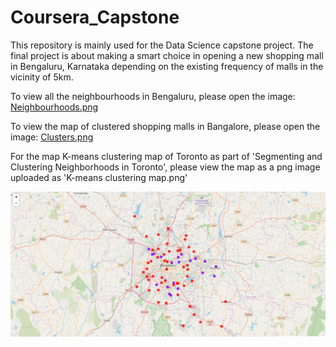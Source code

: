 # Coursera_Capstone
This repository is mainly used for the Data Science capstone project. The final project is about making a smart choice in opening a new shopping mall in Bengaluru, Karnataka depending on the existing frequency of malls in the vicinity of 5km.

To view all the neighbourhoods in Bengaluru, please open the image: [Neighbourhoods.png](https://github.com/Siddharth1101/Battle-Of-Neighbourhoods/blob/master/Neighbourhoods.png)

To view the map of clustered shopping malls in Bangalore, please open the image: [Clusters.png](https://github.com/Siddharth1101/Battle-Of-Neighbourhoods/blob/master/Clusters.png)

For the map K-means clustering map of Toronto as part of 'Segmenting and Clustering Neighborhoods in Toronto', please view the map as a png image uploaded as 'K-means clustering map.png'

![The Clustered Map of Bengaluru](https://github.com/Siddharth1101/Battle-Of-Neighbourhoods/blob/master/Clusters.png "Title")
